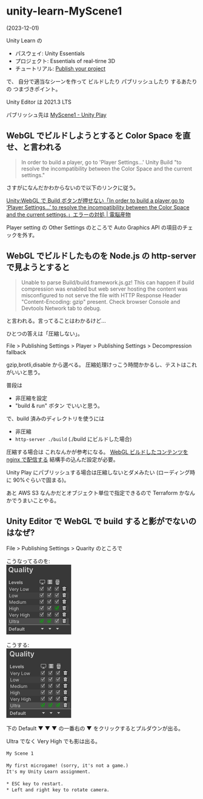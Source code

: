 # unity-learn-MyScene1

(2023-12-01)

Unity Learn の

- パスウェイ: Unity Essentials
- プロジェクト: Essentials of real-tirne 3D
- チュートリアル: [Publish your project](https://learn.unity.com/tutorial/publish-your-project)

で、
自分で適当なシーンを作って
ビルドしたり
パブリッシュしたり
するあたりの
つまづきポイント。

Unity Editor は 2021.3 LTS

パブリッシュ先は [MyScene1 - Unity Play](https://play.unity.com/mg/other/build-rzw)

## WebGL でビルドしようとすると Color Space を直せ、と言われる

> In order to build a player, go to 'Player Settings...'
> Unity Build "to resolve the incompatibility between the Color Space and the current settings."

さすがになんだかわからないので以下のリンクに従う。

[Unity:WebGL で Build ボタンが押せない「In order to build a player,go to ‘Player Settings...’ to resolve the incompatibility between the Color Space and the current settings.」エラーの対処 | 電脳産物](https://dianxnao.com/unity%EF%BC%9Awebgl%E3%81%A7build%E3%83%9C%E3%82%BF%E3%83%B3%E3%81%8C%E6%8A%BC%E3%81%9B%E3%81%AA%E3%81%84%E3%80%8Cin-order-to-build-a-playergo-to-player-settings-to-resolve-the-incompatibility/)

Player setting の Other Settings のところで Auto Graphics API の項目のチェックを外す。

## WebGL でビルドしたものを Node.js の http-server で見ようとすると

> Unable to parse Build/build.framework.js.gz! This can happen if build compression was enabled but web server hosting the content was misconfigured to not serve the file with HTTP Response Header "Content-Encoding: gzip" present. Check browser Console and Devtools Network tab to debug.

と言われる。言ってることはわかるけど...

ひとつの答えは「圧縮しない」。

File \> Publishing Settings \>
Player \> Publishing Settings \> Decompression fallback

gzip,brotli,disable から選べる。
圧縮処理けっこう時間かかるし、テストはこれがいいと思う。

普段は

- 非圧縮を設定
- "build & run" ボタン
  でいいと思う。

で、build 済みのディレクトリを使うには

- 非圧縮
- `http-server ./build` (./build にビルドした場合)

圧縮する場合は
これなんかが参考になる。
[WebGL ビルドしたコンテンツを nginx で配信する](https://egashira.dev/blog/webgl-nginx-server-conf)
結構手の込んだ設定が必要。

Unity Play にパブリッシュする場合は圧縮しないとダメみたい
(ローディング時に 90%ぐらいで固まる)。

あと AWS S3 なんかだとオブジェクト単位で指定できるので
Terraform かなんかでうまいことやる。

## Unity Editor で WebGL で build すると影がでないのはなぜ?

File \> Publishing Settings \> Quarity のところで

こうなってるのを:  
![q1](docs/imgs/q1.png)

こうする:  
![q2](docs/imgs/q2.png)

下の Default ▼ ▼ ▼ の一番右の ▼ をクリックするとプルダウンが出る。

Ultra でなく Very High でも影は出る。

```
My Scene 1

My first microgame! (sorry, it's not a game.)
It's my Unity Learn assignment.

* ESC key to restart.
* Left and right key to rotate camera.
```
